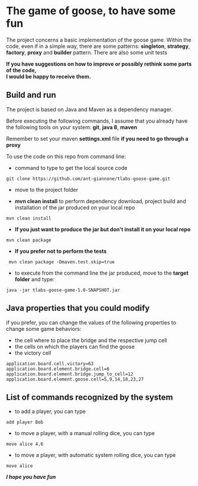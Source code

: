 # The game of goose, to have some fun

The project concerns a basic implementation of the goose game. Within the code, even if in a simple way, there are some patterns: 
**singleton**, **strategy**, **factory**, **proxy** and **builder** pattern.   There are also some unit tests

**If you have suggestions on how to improve or possibly rethink some parts of the code,  
I would be happy to receive them.**

Build and run
---
The project is based on Java and Maven as a dependency manager. 

Before executing the following commands, I assume that you already have  
the following tools on your system: **git**, **java 8**, **maven**

Remember to set your maven **settings.xml** file **if you need to go through a proxy**


To use the code on this repo from command line:
* command to type to get the local source code
```
git clone https://github.com/ant-giannone/tlabs-goose-game.git
```
* move to the project folder

* **mvn clean install** to perform dependency download, project build and installation of the jar produced on your local repo
```
mvn clean install
```
* **If you just want to produce the jar but don't install it on your local repo**
```
mvn clean package
```
* **If you prefer not to perform the tests**
```
 mvn clean package -Dmaven.test.skip=true
```
* to execute from the command line the jar produced, move to the **target folder** and type:  
```
java -jar tlabs-goose-game-1.0-SNAPSHOT.jar
```

Java properties that you could modify
---

if you prefer, you can change the values of the following properties to change some game behaviors: 
* the cell where to place the bridge and the respective jump cell
* the cells on which the players can find the goose
* the victory cell

```
application.board.cell.victory=63
application.board.element.bridge.cell=6
application.board.element.bridge.jump_to_cell=12
application.board.element.goose.cell=5,9,14,18,23,27
```


List of commands recognized by the system
---

* to add a player, you can type
```
add player Bob
```

* to move a player, with a manual rolling dice, you can type
```
move alice 4,6
```

* to move a player, with automatic system rolling dice, you can type
```
move alice
```

***I hope you have fun***